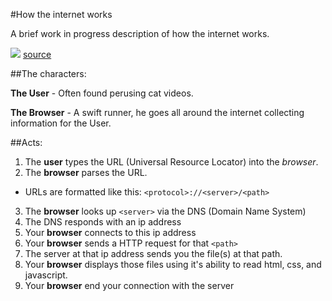 #How the internet works

A brief work in progress description of how the internet works.

![](http://i.imgur.com/PNC6GhF.png)
[source](http://www.tomshardware.com/news/internet-browser-vlad-Gerasimo-comic-strip,11598.html)

##The characters:

**The User** - Often found perusing cat videos.

**The Browser** - A swift runner, he goes all around the internet collecting information for the User.

##Acts:

1. The **user** types the URL (Universal Resource Locator) into the *browser*.
2. The **browser** parses the URL.
  * URLs are formatted like this:
    `<protocol>://<server>/<path>`
3. The **browser** looks up `<server>` via the DNS (Domain Name System)
4. The DNS responds with an ip address
5. Your **browser** connects to this ip address
6. Your **browser** sends a HTTP request for that `<path>`
7. The server at that ip address sends you the file(s) at that path.
8. Your **browser** displays those files using it's ability to read html, css, and javascript.
8. Your **browser** end your connection with the server
